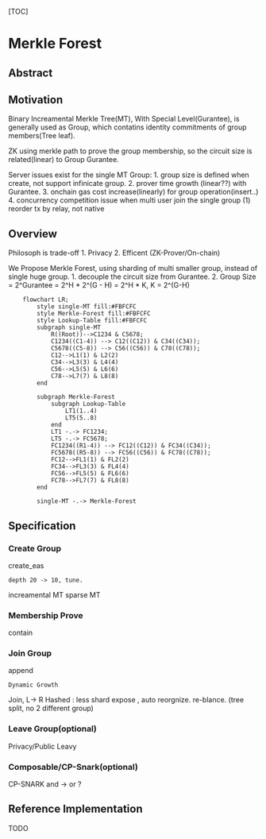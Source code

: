 [TOC]


# Merkle Forest

## Abstract



## Motivation

Binary Increamental Merkle Tree(MT), With Special Level(Gurantee), is generally used as Group, which contatins identity commitments of group members(Tree leaf).

ZK using merkle path to prove the group membership, so the circuit size is related(linear) to Group Gurantee. 

Server issues exist for the single MT Group:
    1. group size is defined when create,   not support infinicate group.
    2. prover time growth (linear??) with Gurantee.
    3. onchain gas cost increase(linearly) for group operation(insert..)
    4. concurrency competition issue when multi user join the single group
        (1) reorder tx by relay, not native

## Overview
Philosoph is trade-off
    1. Privacy
    2. Efficent (ZK-Prover/On-chain)

We Propose Merkle Forest, using sharding of multi smaller group, instead of single huge group.
    1. decouple the circuit size from Gurantee.
    2. Group Size = 2^Gurantee = 2^H * 2^(G - H) = 2^H * K, K = 2^(G-H)

```mermaid
    flowchart LR;
        style single-MT fill:#FBFCFC
        style Merkle-Forest fill:#FBFCFC
        style Lookup-Table fill:#FBFCFC
        subgraph single-MT
            R((Root))-->C1234 & C5678;
            C1234((C1-4)) --> C12((C12)) & C34((C34));
            C5678((C5-8)) --> C56((C56)) & C78((C78));
            C12-->L1(1) & L2(2)
            C34-->L3(3) & L4(4)
            C56-->L5(5) & L6(6)
            C78-->L7(7) & L8(8)
        end

        subgraph Merkle-Forest
            subgraph Lookup-Table
                LT1(1..4)
                LT5(5..8)
            end
            LT1 -.-> FC1234;
            LT5 -.-> FC5678;
            FC1234((R1-4)) --> FC12((C12)) & FC34((C34));
            FC5678((R5-8)) --> FC56((C56)) & FC78((C78));
            FC12-->FL1(1) & FL2(2)
            FC34-->FL3(3) & FL4(4)
            FC56-->FL5(5) & FL6(6)
            FC78-->FL7(7) & FL8(8)
        end

        single-MT -.-> Merkle-Forest

```

## Specification

### Create Group
create_eas

    depth 20 -> 10, tune.

increamental MT 
sparse MT

### Membership Prove
contain


### Join Group
append

    Dynamic Growth

Join, L-> R
    Hashed :  less shard expose , auto reorgnize.  re-blance. (tree split, no 2 different group)

### Leave Group(optional)

Privacy/Public Leavy

### Composable/CP-Snark(optional)
CP-SNARK and -> or ? 


 ## Reference Implementation
 TODO